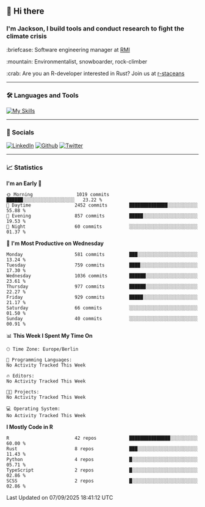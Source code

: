 ## :wave: Hi there
### I'm Jackson, I build tools and conduct research to fight the climate crisis
<p> :briefcase: Software engineering manager at <a href="https://rmi.org/" alt="RMI">RMI</a></p>
<p> :mountain: Environmentalist, snowboarder, rock-climber</p>
<p> :crab: Are you an R-developer interested in Rust? Join us at <a href="https://github.com/r-staceans" alt="r-staceans">r-staceans</a></p>

---

### :hammer_and_wrench: Languages and Tools

[![My Skills](https://skillicons.dev/icons?i=r,python,rust,docker,svelte,js,neovim,azure,postgresql,kubernetes,html,css&perline=6&theme=dark)](https://skillicons.dev)

---

### :iphone: Socials

[![LinkedIn](https://skillicons.dev/icons?i=linkedin&theme=dark)](https://www.linkedin.com/in/jackson-hoffart/) 
[![Github](https://skillicons.dev/icons?i=github&theme=dark)](https://github.com/jdhoffa) 
[![Twitter](https://skillicons.dev/icons?i=twitter&theme=dark)](https://twitter.com/jdhoffart) 

---

### :chart_with_upwards_trend: Statistics

 
<!--START_SECTION:waka-->
**I'm an Early 🐤** 

```text
🌞 Morning                1019 commits        ██████░░░░░░░░░░░░░░░░░░░   23.22 % 
🌆 Daytime                2452 commits        ██████████████░░░░░░░░░░░   55.88 % 
🌃 Evening                857 commits         █████░░░░░░░░░░░░░░░░░░░░   19.53 % 
🌙 Night                  60 commits          ░░░░░░░░░░░░░░░░░░░░░░░░░   01.37 % 
```
📅 **I'm Most Productive on Wednesday** 

```text
Monday                   581 commits         ███░░░░░░░░░░░░░░░░░░░░░░   13.24 % 
Tuesday                  759 commits         ████░░░░░░░░░░░░░░░░░░░░░   17.30 % 
Wednesday                1036 commits        ██████░░░░░░░░░░░░░░░░░░░   23.61 % 
Thursday                 977 commits         ██████░░░░░░░░░░░░░░░░░░░   22.27 % 
Friday                   929 commits         █████░░░░░░░░░░░░░░░░░░░░   21.17 % 
Saturday                 66 commits          ░░░░░░░░░░░░░░░░░░░░░░░░░   01.50 % 
Sunday                   40 commits          ░░░░░░░░░░░░░░░░░░░░░░░░░   00.91 % 
```


📊 **This Week I Spent My Time On** 

```text
🕑︎ Time Zone: Europe/Berlin

💬 Programming Languages: 
No Activity Tracked This Week

🔥 Editors: 
No Activity Tracked This Week

🐱‍💻 Projects: 
No Activity Tracked This Week

💻 Operating System: 
No Activity Tracked This Week
```

**I Mostly Code in R** 

```text
R                        42 repos            ███████████████░░░░░░░░░░   60.00 % 
Rust                     8 repos             ███░░░░░░░░░░░░░░░░░░░░░░   11.43 % 
Python                   4 repos             █░░░░░░░░░░░░░░░░░░░░░░░░   05.71 % 
TypeScript               2 repos             █░░░░░░░░░░░░░░░░░░░░░░░░   02.86 % 
SCSS                     2 repos             █░░░░░░░░░░░░░░░░░░░░░░░░   02.86 % 
```




 Last Updated on 07/09/2025 18:41:12 UTC
<!--END_SECTION:waka-->

